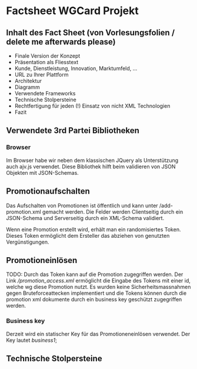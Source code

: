 # Factsheet WGCard Projekt


## Inhalt des Fact Sheet (von Vorlesungsfolien / delete me afterwards please)
 * Finale Version der Konzept
 * Präsentation als Fliesstext
 * Kunde, Dienstleistung, Innovation, Marktumfeld, ...
 * URL zu Ihrer Plattform
 * Architektur
 * Diagramm
 * Verwendete Frameworks
 * Technische Stolpersteine
 * Rechtfertigung für jeden (!) Einsatz von nicht XML Technologien
 * Fazit

## Verwendete 3rd Partei Bibliotheken

### Browser

Im Browser habe wir neben dem klassischen JQuery
als Unterstützung auch ajv.js verwendet. Diese
Bibliothek hilft beim validieren von JSON Objekten
mit JSON-Schemas.

## Promotionaufschalten

Das Aufschalten von Promotionen ist öffentlich und
kann unter /add-promotion.xml gemacht werden. Die
Felder werden Clientseitig durch ein JSON-Schema und
Serverseitig durch ein XML-Schema validiert.

Wenn eine Promotion erstellt wird, erhält man ein
randomisiertes Token. Dieses Token ermöglicht dem
Ersteller das abziehen von genutzten Vergünstigungen.

## Promotioneinlösen

TODO:
Durch das Token kann auf die Promotion zugegriffen werden.
Der Link _/promotion_access.xml_ ermöglicht die Eingabe des Tokens
mit einer id, welche wg diese Promotion nutzt.
Es wurden keine Sicherheitsmassnahmen gegen Bruteforceattecken implementiert
und die Tokens können durch die promotion xml dokumente durch ein business key
geschützt zugegriffen werden.

### Business key

Derzeit wird ein statischer Key für das Promotioneneinlösen verwendet.
Der Key lautet _business1_;

## Technische Stolpersteine

